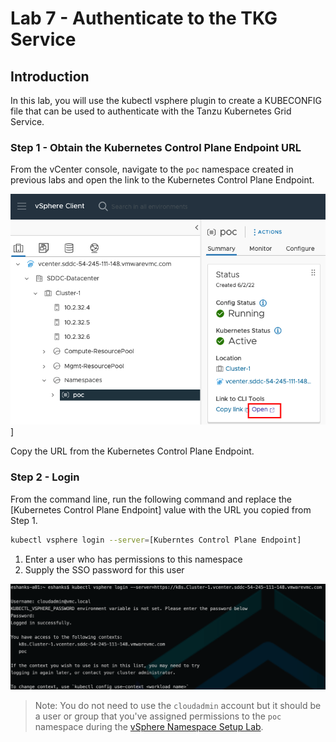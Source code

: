 # Lab 7 - Authenticate to the TKG Service

## Introduction

In this lab, you will use the kubectl vsphere plugin to create a KUBECONFIG file that can be used to authenticate with the Tanzu Kubernetes Grid Service.

### Step 1 - Obtain the Kubernetes Control Plane Endpoint URL

From the vCenter console, navigate to the `poc` namespace created in previous labs and open the link to the Kubernetes Control Plane Endpoint.

![poc namespace endpoint screen](../img/poc-ns.png)]

Copy the URL from the Kubernetes Control Plane Endpoint.

### Step 2 - Login

From the command line, run the following command and replace the [Kubernetes Control Plane Endpoint] value with the URL you copied from Step 1.

``` bash
kubectl vsphere login --server=[Kuberntes Control Plane Endpoint]
```

1. Enter a user who has permissions to this namespace
2. Supply the SSO password for this user

![kubectl vsphere login command exmaple](../img/vsphere-login.png)

>Note: You do not need to use the `cloudadmin` account but it should be a user or group that you've assigned permissions to the `poc` namespace during the [vSphere Namespace Setup Lab](/Chapter3/Create%20a%20vSphere%20Namespace/Instructions.md).
